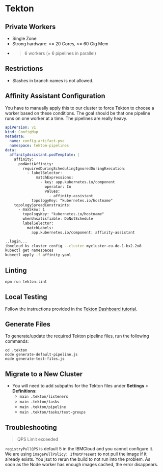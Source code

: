 # Tekton

## Private Workers

- Single Zone
- Strong hardware: >= 20 Cores, >= 60 Gig Mem
- > 6 workers (= 6 pipelines in parallel)

## Restrictions

- Slashes in branch names is not allowed.

## Affinity Assistant Configuration

You have to manually apply this to our cluster to force Tekton
to choose a worker based on these conditions. The goal should be
that one pipeline runs on one worker at a time. The pipelines are really heavy.

```yaml
apiVersion: v1
kind: ConfigMap
metadata:
  name: config-artifact-pvc
  namespace: tekton-pipelines
data:
  affinityAssistant.podTemplate: |
    affinity:
      podAntiAffinity:
        requiredDuringSchedulingIgnoredDuringExecution:
          - labelSelector:
              matchExpressions:
                - key: app.kubernetes.io/component
                  operator: In
                  values:
                    - affinity-assistant
            topologyKey: "kubernetes.io/hostname"
    topologySpreadConstraints:
      - maxSkew: 1
        topologyKey: "kubernetes.io/hostname"
        whenUnsatisfiable: DoNotSchedule
        labelSelector:
          matchLabels:
            app.kubernetes.io/component: affinity-assistant
```        

```sh
..login...
ibmcloud ks cluster config --cluster mycluster-eu-de-1-bx2.2x8
kubectl get namespaces
kubectl apply -f affinity.yaml
```

## Linting

```sh
npm run tekton:lint
```

## Local Testing

Follow the instructions provided in the [Tekton Dashboard tutorial](https://github.com/tektoncd/dashboard/blob/97700646be7728e36f01120131da8620ee69122f/docs/tutorial.md#prerequisites).

## Generate Files

To generate/update the required Tekton pipeline files, run the following commands:

```
cd .tekton
node generate-default-pipeline.js
node generate-test-files.js
```

## Migrate to a New Cluster

- You will need to add subpaths for the Tekton files under **Settings** > **Definitions**:
  - `main .tekton/listeners`
  - `main .tekton/tasks`
  - `main .tekton/pipeline`
  - `main .tekton/tasks/test-groups`

## Troubleshooting

> QPS Limit exceeded

`registryPullQPS` is default 5 in the IBMCloud and you cannot configure it.
We are using `imagePullPolicy: IfNotPresent` to not pull the image
if it already exists. You jsut to rerun the build to not run into the problem.
As soon as the Node worker has enough images cached, the error disappears.